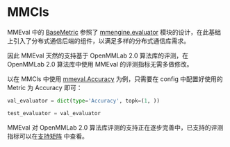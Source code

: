 # MMCls

MMEval 中的 [BaseMetric](mmeval.core.BaseMetric) 参照了 [mmengine.evaluator](https://mmengine.readthedocs.io/zh_CN/latest/api/generated/mmengine.evaluator.Evaluator.html#mmengine.evaluator.Evaluator) 模块的设计，在此基础上引入了分布式通信后端的组件，以满足多样的分布式通信库需求。

因此 MMEval 天然的支持基于 OpenMMLab 2.0 算法库的评测，在 OpenMMLab 2.0 算法库中使用 MMEval 的评测指标无需多做修改。

以在 MMCls 中使用 [mmeval.Accuracy](mmeval.metrics.Accuracy) 为例，只需要在 config 中配置好使用的 Metric 为 Accuracy 即可：

```python
val_evaluator = dict(type='Accuracy', topk=(1, ))

test_evaluator = val_evaluator
```

MMEval 对 OpenMMLab 2.0 算法库评测的支持正在逐步完善中，已支持的评测指标可以在[支持矩阵](../get_started/support_matrix.md) 中查看。
